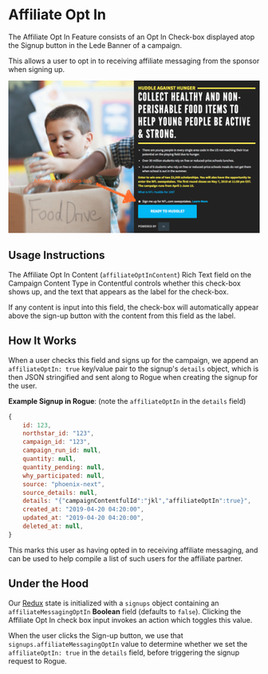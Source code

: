 # Affiliate Opt In

The Affiliate Opt In Feature consists of an Opt In Check-box displayed atop the Signup button in the Lede Banner of a campaign.

This allows a user to opt in to receiving affiliate messaging from the sponsor when signing up.

![Affiliate Opt In Example](../../.gitbook/assets/affiliate-opt-in.png)

## Usage Instructions

The Affiliate Opt In Content (`affiliateOptInContent`) Rich Text field on the Campaign Content Type in Contentful controls whether this check-box shows up, and the text that appears as the label for the check-box.

If any content is input into this field, the check-box will automatically appear above the sign-up button with the content from this field as the label.

## How It Works

When a user checks this field and signs up for the campaign, we append an `affiliateOptIn: true` key/value pair to the signup's `details` object, which is then JSON stringified and sent along to Rogue when creating the signup for the user.

**Example Signup in Rogue**: (note the `affiliateOptIn` in the `details` field)

```js
{
	id: 123,
	northstar_id: "123",
	campaign_id: "123",
	campaign_run_id: null,
	quantity: null,
	quantity_pending: null,
	why_participated: null,
	source: "phoenix-next",
	source_details: null,
	details: "{"campaignContentfulId":"jkl","affiliateOptIn":true}",
	created_at: "2019-04-20 04:20:00",
	updated_at: "2019-04-20 04:20:00",
	deleted_at: null,
}
```

This marks this user as having opted in to receiving affiliate messaging, and can be used to help compile a list of such users for the affiliate partner.

## Under the Hood

Our [Redux](https://redux.js.org/) state is initialized with a `signups` object containing an `affiliateMessagingOptIn` **Boolean** field (defaults to `false`). Clicking the Affiliate Opt In check box input invokes an action which toggles this value.

When the user clicks the Sign-up button, we use that `signups.affiliateMessagingOptIn` value to determine whether we set the `affiliateOptIn: true` in the `details` field, before triggering the signup request to Rogue.
